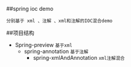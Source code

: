##spring ioc  demo 
```$xslt
分别基于 xml 、注解 、xml和注解的IOC混合demo
```



##项目结构
* Spring-preview  `基于xml`
    - spring-annotation  `基于注解`
        + spring-xmlAndAnnotation  `xml注解混合`

